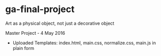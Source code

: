 # ga-final-project
Art as a physical object, not just a decorative object

Master Project - 4 May 2016

- Uploaded Templates: index.html, main.css, normalize.css, main.js in plain form
